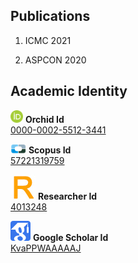 ## Publications

1. ICMC 2021

2. ASPCON 2020

## Academic Identity

<img src="https://github.com/kiranpurohit/Publications/blob/main/Images/orcid.png" width="20">  **Orchid Id <br />** [0000-0002-5512-3441](https://orcid.org/0000-0002-5512-3441)

![](https://github.com/kiranpurohit/Publications/blob/main/Images/scopus.png) **Scopus Id  <br />** [57221319759](https://www.scopus.com/authid/detail.uri?authorId=57221319759)

![](https://github.com/kiranpurohit/Publications/blob/main/Images/researcher-id.jpg) **Researcher Id  <br />** [4013248](https://publons.com/researcher/4013248/kiran-purohit/)

![](https://github.com/kiranpurohit/Publications/blob/main/Images/google_scholar.png) **Google Scholar Id  <br />** [KvaPPWAAAAAJ](https://scholar.google.com/citations?user=KvaPPWAAAAAJ&hl=en)



